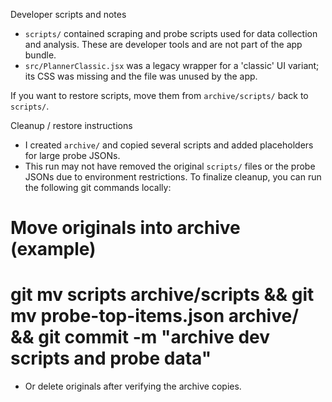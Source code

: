 Developer scripts and notes

- `scripts/` contained scraping and probe scripts used for data collection and analysis. These are developer tools and are not part of the app bundle.
- `src/PlannerClassic.jsx` was a legacy wrapper for a 'classic' UI variant; its CSS was missing and the file was unused by the app.

If you want to restore scripts, move them from `archive/scripts/` back to `scripts/`.

Cleanup / restore instructions

- I created `archive/` and copied several scripts and added placeholders for large probe JSONs.
- This run may not have removed the original `scripts/` files or the probe JSONs due to environment restrictions. To finalize cleanup, you can run the following git commands locally:

# Move originals into archive (example)
# git mv scripts archive/scripts && git mv probe-top-items.json archive/ && git commit -m "archive dev scripts and probe data"

- Or delete originals after verifying the archive copies.
